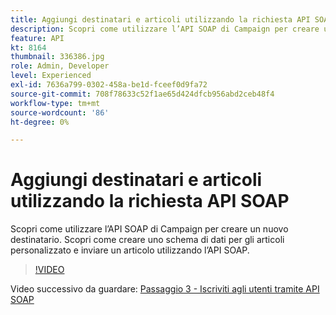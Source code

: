 ```yaml
---
title: Aggiungi destinatari e articoli utilizzando la richiesta API SOAP
description: Scopri come utilizzare l’API SOAP di Campaign per creare un nuovo destinatario. Scopri come creare uno schema di dati per gli articoli personalizzato e inviare un articolo utilizzando l’API SOAP.
feature: API
kt: 8164
thumbnail: 336386.jpg
role: Admin, Developer
level: Experienced
exl-id: 7636a799-0302-458a-be1d-fceef0d9fa72
source-git-commit: 708f78633c52f1ae65d424dfcb956abd2ceb48f4
workflow-type: tm+mt
source-wordcount: '86'
ht-degree: 0%

---
```


# Aggiungi destinatari e articoli utilizzando la richiesta API SOAP

Scopri come utilizzare l’API SOAP di Campaign per creare un nuovo destinatario. Scopri come creare uno schema di dati per gli articoli personalizzato e inviare un articolo utilizzando l’API SOAP.

>[!VIDEO](https://video.tv.adobe.com/v/336386?quality=12)

Video successivo da guardare: [Passaggio 3 - Iscriviti agli utenti tramite API SOAP](/help/tutorial-using-soap-apis/subscribe-users-via-soap-api.md)